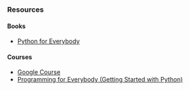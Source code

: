 ### Resources

#### Books
- [Python for Everybody](https://www.py4e.com/book)

#### Courses
- [Google Course](https://developers.google.com/edu/python)
- [Programming for Everybody (Getting Started with Python)](https://www.coursera.org/learn/python)
